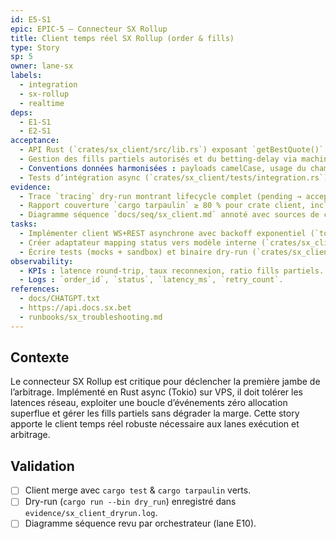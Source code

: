 ```yaml
---
id: E5-S1
epic: EPIC-5 — Connecteur SX Rollup
title: Client temps réel SX Rollup (order & fills)
type: Story
sp: 5
owner: lane-sx
labels:
  - integration
  - sx-rollup
  - realtime
deps:
  - E1-S1
  - E2-S1
acceptance:
  - API Rust (`crates/sx_client/src/lib.rs`) exposant `getBestQuote()` et `placeBet({odds, stake, oddsSlippage})` consommant `oddsLadderStep`, `bettingDelay`, `oddsSlippage` max issus de `RuntimeRegistry.getSxMetadata()` (TTL ≤ 60 s) et `config/chains.yml` (RPC, tokens, chainId), appliquant le ladder dynamique SX (rejet si hors maille).
  - Gestion des fills partiels autorisés et du betting-delay via machine d’états `accepted/partial/void`, avec auto-cancel heartbeat (< 30 s) si perte de session ou dépassement TTL interne, et adaptation auto lorsque `providers/sx.yml` ou `chains.yml` sont modifiés (hot-reload `ConfigManager`).
  - Conventions données harmonisées : payloads camelCase, usage du champ `stake` (USD) uniquement, timestamps UTC et mapping erreurs vers codes (`E-SX-PARTIAL-TIMEOUT`, `E-SX-ODDS-LADDER`, `E-SX-METADATA-STALE`, etc.) sans panics bruts, journalisant hash config utilisé.
  - Tests d’intégration async (`crates/sx_client/tests/integration.rs`) couvrant partial fills, odds ladder dynamique, heartbeat, metadata TTL et codes d’erreur, exécutés via `cargo test`.
evidence:
  - Trace `tracing` dry-run montrant lifecycle complet (pending → accepted → settled/refused) et rafraîchissement metadata live (`RuntimeRegistry` log TTL 60 s).
  - Rapport couverture `cargo tarpaulin` ≥ 80 % pour crate client, incluant tests de reload config (`providers/sx.yml`).
  - Diagramme séquence `docs/seq/sx_client.md` annoté avec sources de config (`ConfigManager`) et sondes metadata runtime.
tasks:
  - Implémenter client WS+REST asynchrone avec backoff exponentiel (`tokio`, `reqwest`, `tungstenite`) et auth signée Ed25519, intégrant `RuntimeRegistry` (cache TTL) pour metadata SX et recalcul auto `oddsSlippage` à partir de `config/risk.yml`.
  - Créer adaptateur mapping status vers modèle interne (`crates/sx_client/src/state.rs`) assurant partial fills, betting-delay, auto-cancel heartbeat (`tokio::time::timeout`), normalisation erreurs/camelCase et vérification `allowance` live avant envoi.
  - Écrire tests (mocks + sandbox) et binaire dry-run (`crates/sx_client/src/bin/dry_run.rs`) enregistrant `fill_ratio`, `Δquote→fill`, latences, codes d’erreur standards et logs de reload config/metadata.
observability:
  - KPIs : latence round-trip, taux reconnexion, ratio fills partiels.
  - Logs : `order_id`, `status`, `latency_ms`, `retry_count`.
references:
  - docs/CHATGPT.txt
  - https://api.docs.sx.bet
  - runbooks/sx_troubleshooting.md
---
```


## Contexte
Le connecteur SX Rollup est critique pour déclencher la première jambe de l’arbitrage. Implémenté en Rust async (Tokio) sur VPS, il doit tolérer les latences réseau, exploiter une boucle d’événements zéro allocation superflue et gérer les fills partiels sans dégrader la marge. Cette story apporte le client temps réel robuste nécessaire aux lanes exécution et arbitrage.

## Validation
- [ ] Client merge avec `cargo test` & `cargo tarpaulin` verts.
- [ ] Dry-run (`cargo run --bin dry_run`) enregistré dans `evidence/sx_client_dryrun.log`.
- [ ] Diagramme séquence revu par orchestrateur (lane E10).
